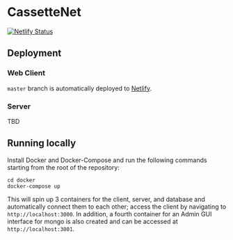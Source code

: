 # CassetteNet

[![Netlify Status](https://api.netlify.com/api/v1/badges/f52f79f7-a34d-4cce-ad7e-2174387bd3a7/deploy-status)](https://app.netlify.com/sites/cassettenet/deploys)
## Deployment
### Web Client
`master` branch is automatically deployed to [Netlify](https://cassettenet.netlify.app/).

### Server
TBD

## Running locally
Install Docker and Docker-Compose and run the following commands starting from the root of the repository:

```
cd docker
docker-compose up
```

This will spin up 3 containers for the client, server, and database and automatically connect them to each other; access the client by navigating to `http://localhost:3000`. In addition, a fourth container for an Admin GUI interface for mongo is also created and can be accessed at `http://localhost:3001`.
